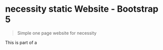 # necessity static Website - Bootstrap 5

> Simple one page website for necessity

This is part of a 
